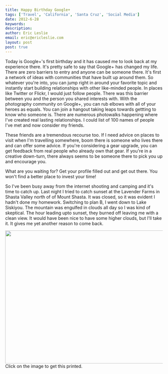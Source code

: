 ```yaml
---
title: Happy Birthday Google+
tags: ['Travel', 'California', 'Santa Cruz', 'Social Media']
date: 2012-6-28
keywords: 
description: 
author: Eric Leslie
email: eric@ericleslie.com
layout: post
post: true
---
```


Today is Google+'s first birthday and it has caused me to look back at my experience there. It's pretty safe to say that Google+ has changed my life. There are zero barriers to entry and anyone can be someone there. It's first a network of ideas with communities that have built up around them. So whatever you're into, you can jump right in around your favorite topic and instantly start building relationships with other like-minded people. In places like Twitter or Flickr, I would just follow people. There was this barrier between you and the person you shared interests with. With the photography community on Google+, you can rub elbows with all of your heroes as equals. You can join a hangout taking leaps towards gettting to know who someone is. There are numerous photowalks happening where I've created real lasting relationships. I could list of 100 names of people I've met and now consider my friends.

These friends are a tremendous recourse too. If I need advice on places to visit when I'm travelling somewhere, boom there is someone who lives there and can offer some advice. If you're considering a gear upgrade, you can get feedback from real people who already own that gear. If you're in a creative down-turn, there always seems to be someone there to pick you up and encourage you.

What are you waiting for? Get your profile filled out and get out there. You won't find a better place to invest your time!

So I've been busy away from the internet shooting and camping and it's time to catch up. Last night I tried to catch sunset at the Lavender Farms in Shasta Valley north of of Mount Shasta. It was closed, so it was evident I hadn't done my homework. Switching to plan B, I went down to Lake Siskiyou. The mountain was engulfed in clouds all day so I was kind of skeptical. The hour leading upto sunset, they burned off leaving me with a clean view. It would have been nice to have some higher clouds, but I'll take it. It gives me yet another reason to come back.

<a href="http://ericleslie.com/image/Alpenglow-on-Mount-Shasta-(Step-In)"><img title="Mount Shasta over Lake Siskiyou" src="http://ericleslie.com/grab/Alpenglow-on-Mount-Shasta-(Step-In)-M.jpg" alt="" width="640" height="425" /></a> Click on the image to get this printed.